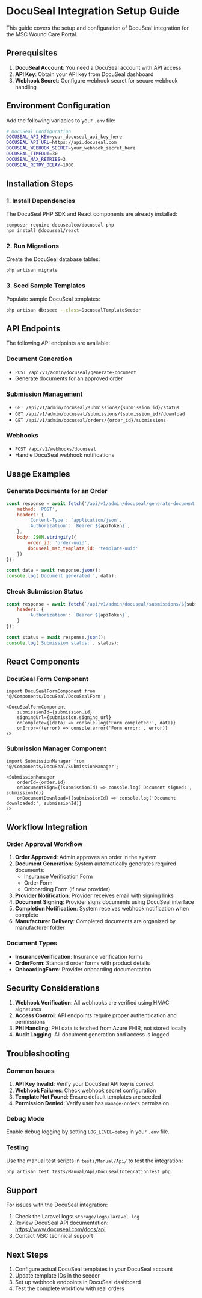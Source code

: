 # DocuSeal Integration Setup Guide

This guide covers the setup and configuration of DocuSeal integration for the MSC Wound Care Portal.

## Prerequisites

1. **DocuSeal Account**: You need a DocuSeal account with API access
2. **API Key**: Obtain your API key from DocuSeal dashboard
3. **Webhook Secret**: Configure webhook secret for secure webhook handling

## Environment Configuration

Add the following variables to your `.env` file:

```bash
# DocuSeal Configuration
DOCUSEAL_API_KEY=your_docuseal_api_key_here
DOCUSEAL_API_URL=https://api.docuseal.com
DOCUSEAL_WEBHOOK_SECRET=your_webhook_secret_here
DOCUSEAL_TIMEOUT=30
DOCUSEAL_MAX_RETRIES=3
DOCUSEAL_RETRY_DELAY=1000
```

## Installation Steps

### 1. Install Dependencies

The DocuSeal PHP SDK and React components are already installed:

```bash
composer require docusealco/docuseal-php
npm install @docuseal/react
```

### 2. Run Migrations

Create the DocuSeal database tables:

```bash
php artisan migrate
```

### 3. Seed Sample Templates

Populate sample DocuSeal templates:

```bash
php artisan db:seed --class=DocusealTemplateSeeder
```

## API Endpoints

The following API endpoints are available:

### Document Generation

- `POST /api/v1/admin/docuseal/generate-document`
- Generate documents for an approved order

### Submission Management

- `GET /api/v1/admin/docuseal/submissions/{submission_id}/status`
- `GET /api/v1/admin/docuseal/submissions/{submission_id}/download`
- `GET /api/v1/admin/docuseal/orders/{order_id}/submissions`

### Webhooks

- `POST /api/v1/webhooks/docuseal`
- Handle DocuSeal webhook notifications

## Usage Examples

### Generate Documents for an Order

```javascript
const response = await fetch('/api/v1/admin/docuseal/generate-document', {
    method: 'POST',
    headers: {
        'Content-Type': 'application/json',
        'Authorization': `Bearer ${apiToken}`,
    },
    body: JSON.stringify({
        order_id: 'order-uuid',
        docuseal_msc_template_id: 'template-uuid'
    })
});

const data = await response.json();
console.log('Document generated:', data);
```

### Check Submission Status

```javascript
const response = await fetch(`/api/v1/admin/docuseal/submissions/${submissionId}/status`, {
    headers: {
        'Authorization': `Bearer ${apiToken}`,
    }
});

const status = await response.json();
console.log('Submission status:', status);
```

## React Components

### DocuSeal Form Component

```tsx
import DocuSealFormComponent from '@/Components/DocuSeal/DocuSealForm';

<DocuSealFormComponent
    submissionId={submission.id}
    signingUrl={submission.signing_url}
    onComplete={(data) => console.log('Form completed:', data)}
    onError={(error) => console.error('Form error:', error)}
/>
```

### Submission Manager Component

```tsx
import SubmissionManager from '@/Components/DocuSeal/SubmissionManager';

<SubmissionManager
    orderId={order.id}
    onDocumentSign={(submissionId) => console.log('Document signed:', submissionId)}
    onDocumentDownload={(submissionId) => console.log('Document downloaded:', submissionId)}
/>
```

## Workflow Integration

### Order Approval Workflow

1. **Order Approved**: Admin approves an order in the system
2. **Document Generation**: System automatically generates required documents:
   - Insurance Verification Form
   - Order Form
   - Onboarding Form (if new provider)
3. **Provider Notification**: Provider receives email with signing links
4. **Document Signing**: Provider signs documents using DocuSeal interface
5. **Completion Notification**: System receives webhook notification when complete
6. **Manufacturer Delivery**: Completed documents are organized by manufacturer folder

### Document Types

- **InsuranceVerification**: Insurance verification forms
- **OrderForm**: Standard order forms with product details
- **OnboardingForm**: Provider onboarding documentation

## Security Considerations

1. **Webhook Verification**: All webhooks are verified using HMAC signatures
2. **Access Control**: API endpoints require proper authentication and permissions
3. **PHI Handling**: PHI data is fetched from Azure FHIR, not stored locally
4. **Audit Logging**: All document generation and access is logged

## Troubleshooting

### Common Issues

1. **API Key Invalid**: Verify your DocuSeal API key is correct
2. **Webhook Failures**: Check webhook secret configuration
3. **Template Not Found**: Ensure default templates are seeded
4. **Permission Denied**: Verify user has `manage-orders` permission

### Debug Mode

Enable debug logging by setting `LOG_LEVEL=debug` in your `.env` file.

### Testing

Use the manual test scripts in `tests/Manual/Api/` to test the integration:

```bash
php artisan test tests/Manual/Api/DocusealIntegrationTest.php
```

## Support

For issues with the DocuSeal integration:

1. Check the Laravel logs: `storage/logs/laravel.log`
2. Review DocuSeal API documentation: <https://www.docuseal.com/docs/api>
3. Contact MSC technical support

## Next Steps

1. Configure actual DocuSeal templates in your DocuSeal account
2. Update template IDs in the seeder
3. Set up webhook endpoints in DocuSeal dashboard
4. Test the complete workflow with real orders 
